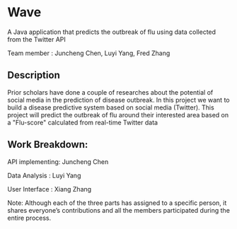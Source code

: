 # Wave

A Java application that predicts the outbreak of flu using data collected from the Twitter API

Team member : Juncheng Chen, Luyi Yang, Fred Zhang

## Description

Prior scholars have done a couple of researches about the potential of social media in the prediction of disease outbreak. In this project we want to build a disease predictive system based on social media (Twitter). This project will predict the outbreak of flu around their interested area based on a "Flu-score" calculated from real-time Twitter data

## Work Breakdown:

API implementing: Juncheng Chen

Data Analysis   : Luyi Yang

User Interface  : Xiang Zhang

Note: Although each of the three parts has assigned to a specific person, it shares everyone’s contributions and all the members participated during the entire process. 
